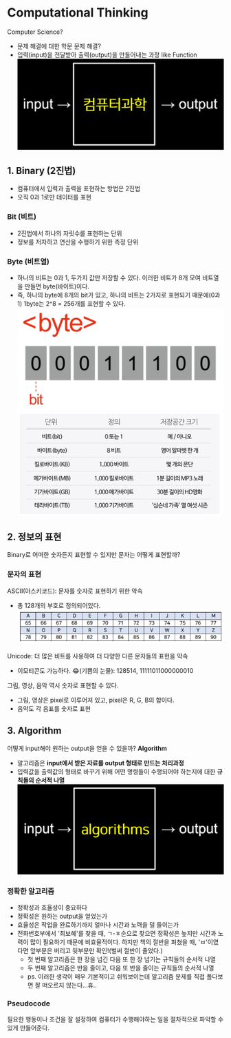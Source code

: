 # Computational Thinking

Computer Science?
- 문제 해결에 대한 학문
문제 해결?
- 입력(input)을 전달받아 출력(output)을 만들어내는 과정 like Function
![](2021-04-16-18-26-38.png)

## 1. Binary (2진법)
- 컴퓨터에서 입력과 출력을 표현하는 방법은 2진법
- 오직 0과 1로만 데이터를 표현
### Bit (비트)
- 2진법에서 하나의 자릿수를 표헌하는 단위
- 정보를 저자하고 연산을 수행하기 위한 측정 단위
### Byte (비트열)
- 하나의 비트는 0과 1, 두가지 값만 저장할 수 있다. 이러한 비트가 8개 모여 비트열을 만들면 byte(바이트)이다.
- 즉, 하나의 byte에 8개의 bit가 있고, 하나의 비트는 2가지로 표현되기 때문에(0과 1) 1byte는 2^8 = 256개를 표현할 수 있다.
![](2021-04-16-18-35-16.png)
![다양한 데이터 표현하기](2021-04-16-18-36-08.png)

## 2. 정보의 표현
Binary로 어떠한 숫자든지 표현할 수 있지만 문자는 어떻게 표현할까?
### 문자의 표현
ASCII(아스키코드): 문자를 숫자로 표현하기 위한 약속
- 총 128개의 부호로 정의되어있다.
![](2021-04-16-18-45-45.png)

Unicode: 더 많은 비트를 사용하여 더 다양한 다른 문자들의 표현을 약속
- 이모티콘도 가능하다. 😂(기쁨의 눈물): 128514, 11111011000000010

그림, 영상, 음악 역시 숫자로 표현할 수 있다.
- 그림, 영상은 pixel로 이루어져 있고, pixel은 R, G, B의 합이다.
- 음악도 각 음표를 숫자로 표현

## 3. Algorithm
어떻게 input해야 원하는 output을 얻을 수 있을까? **Algorithm**
- 알고리즘은 **input에서 받은 자료를 output 형태로 만드는 처리과정**
- 입력값을 출력값의 형태로 바꾸기 위해 어떤 명령들이 수행되어야 하는지에 대한 **규칙들의 순서적 나열**
![](2021-04-16-18-54-09.png)
### 정확한 알고리즘
- 정확성과 효율성이 중요하다
- 정확성은 원하는 output을 얻었는가
- 효율성은 작업을 완료하기까지 얼마나 시간과 노력을 덜 들이는가
- 전화번호부에서 '최보혜'를 찾을 때, ㄱ-ㅎ순으로 찾으면 정확성은 높지만 시간과 노력이 많이 필요하기 때문에 비효율적이다. 하지만 책의 절반을 펴쳤을 때, 'ㅂ'이였다면 앞부분은 버리고 뒷부분만 확인!(벌써 절반이 줄었다.)
  - 첫 번째 알고리즘은 한 장을 넘긴 다음 또 한 장 넘기는 규칙들의 순서적 나열
  - 두 번째 알고리즘은 반을 줄이고, 다음 또 반을 줄이는 규칙들의 순서적 나열
  - ps. 이러한 생각이 매우 기본적이고 쉬워보이는데 알고리즘 문제를 직접 풀다보면 잘 떠오르지 않는다...휴..
### Pseudocode
필요한 행동이나 조건을 잘 설정하여 컴퓨터가 수행해야하는 일을 절차적으로 파악할 수 있게 만들어준다.